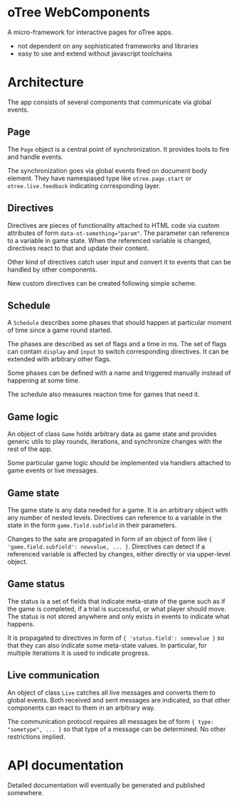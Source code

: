 # oTree WebComponents

A micro-framework for interactive pages for oTree apps.

- not dependent on any sophisticated frameworks and libraries
- easy to use and extend without javascript toolchains

# Architecture

The app consists of several components that communicate via global events.

## Page

The `Page` object is a central point of synchronization. It provides tools to fire and handle events.

The synchronization goes via global events fired on document body element. They have namespased type like `otree.page.start` or `otree.live.feedback` indicating corresponding layer.


## Directives

Directives are pieces of functionality attached to HTML code via custom attributes of form `data-ot-something="param"`.
The parameter can reference to a variable in game state. When the referenced variable is changed, directives react to that and update their content. 

Other kind of directives catch user input and convert it to events that can be handled by other components.

New custom directives can be created following simple scheme.

## Schedule

A `Schedule` describes some phases that should happen at particular moment of time since a game round started. 

The phases are described as set of flags and a time in ms. The set of flags can contain `display` and `input` to switch corresponding directives. It can be extended with arbitrary other flags.

Some phases can be defined with a name and triggered manually instead of happening at some time.

The schedule also measures reaction time for games that need it.

## Game logic 

An object of class `Game` holds arbitrary data as game state and provides generic utils to play rounds, iterations, and synchronize changes with the rest of the app.

Some particular game logic should be implemented via handlers attached to game events or live messages.

## Game state

The game state is any data needed for a game. It is an arbitrary object with any number of nested levels. 
Directives can reference to a variable in the state in the form `game.field.subfield` in their parameters.

Changes to the sate are propagated in form of an object of form like `{ 'game.field.subfield': newvalue, ... }`. Directives can detect if a referenced variable is affected by changes, either directly or via upper-level object.  

## Game status

The status is a set of fields that indicate meta-state of the game such as if the game is completed, if a trial is successful, or what player should move.
The status is not stored anywhere and only exists in events to indicate what happens.

It is propagated to directives in form of `{ 'status.field': somevalue }` so that they can also indicate some meta-state values. In particular, for multiple iterations it is used to indicate progress.

## Live communication

An object of class `Live` catches all live messages and converts them to global events. Both received and sent messages are indicated, so that other components can react to them in an arbitrary way.

The communication protocol requires all messages be of form `{ type: "sometype", ... }` so that type of a message can be determined. No other restrictions implied. 

# API documentation

Detailed documentation will eventually be generated and published somewhere.
